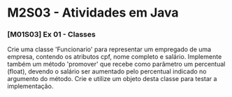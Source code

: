 # M2S03 - Atividades em Java

### [M01S03] Ex 01 - Classes

Crie uma classe 'Funcionario' para representar um empregado de uma empresa, contendo os atributos cpf, nome completo e salário.
Implemente também um método 'promover' que recebe como parâmetro um percentual (float), devendo o salário ser aumentado pelo percentual indicado no argumento do método.
Crie e utilize um objeto desta classe para testar a implementação.
